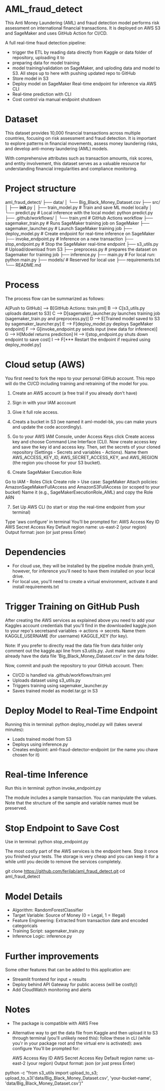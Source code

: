 # AML_fraud_detect

This Anti Money Laundering (AML) and fraud detection model performs risk assessment on international financial transactions. It is deployed on AWS S3 and SageMaker and uses GitHub Action for CI/CD.  

A full real-time fraud detection pipeline:

  - trigger the ETL by reading data directly from Kaggle or data folder of repository, uploading it to 
  - preparing data for model training
  - model training/validation on SageMaker, and uploding data and model to S3. All steps up to here with pushing updated repo to GitHub
  - Store model in S3
  - Deploy model on SageMaker Real-time endpoint for inference via AWS CLI
  - Real-time prediction with CLI
  - Cost control via manual endpoint shutdown

# Dataset

This dataset provides 10,000 financial transactions across multiple countries, focusing on risk assessment and fraud detection. It is important to explore patterns in financial movements, assess money laundering risks, and develop anti-money laundering (AML) models.

With comprehensive attributes such as transaction amounts, risk scores, and entity involvement, this dataset serves as a valuable resource for understanding financial irregularities and compliance monitoring. 

# Project structure

aml_fraud_detect/
├── data/
│   └── Big_Black_Money_Dataset.csv
├── src/
│   ├── __init__.py
│   ├── train_model.py      # Train and save ML model locally
│   └── predict.py          # Local inference with the local model: python predict.py
├── .github/workflows/
│   └── train.yml           # GitHub Actions workflow
├── sagemaker_train.py      # Runs SageMaker training job on SageMaker
├── sagemaker_launcher.py   # Launch SageMaker training job
├── deploy_model.py         # Create endpoint for real-time inference on SageMaker
├── invoke_endpoint.py      # Inference on a new transaction
├── stop_endpoint.py        # Stop the SageMaker real-time endpoint
├── s3_utils.py             # Upload/download from S3
├── preprocess.py           # prepares the dataset on Sagemaker for training job
├── inference.py
├── main.py                 # For local run: python main.py
├── models/                 # Reserved for local use
├── requirements.txt
└── README.md


# Process 

The process flow can be summarized as follows:

  A[Push to GitHub] --> B[GitHub Actions: train.yml]
  B --> C[s3_utils.py uploads dataset to S3]
  C --> D[sagemaker_launcher.py launches training job (sagemaker_train.py and preprocess.py)]
  D --> E[Trained model saved to S3 by sagemaker_launcher.py]
  E --> F[deploy_model.py deploys SageMaker endpoint]
  F --> G[invoke_endpoint.py sends input (new data for inference)]
  G --> H[Model returns prediction]
  H --> I[stop_endpoint.py shuts down endpoint to save cost]
  I --> F[*** Restart the endpoint if required using deploy_model.py]


# Cloud setup (AWS)

You first need to fork the repo to your personal GitHub account. This repo will do the CI/CD including training and retraining of the model for you.

1. Create an AWS account (a free trail if you already don't have)

2. Sign in with your IAM acccount

3. Give it full role access.

4. Creats a bucket in S3 (we named it aml-model-bk, you can make yours and update the code accordingly).

5. Go to your AWS IAM Console, under Access Keys click Create access key and choose Command Line Interface (CLI). Now create access key and save the key id and access key. Then, set the secrets of your cloned repository (Settings - Secrets and variables - Actions). Name them AWS_ACCESS_KEY_ID, AWS_SECRET_ACCESS_KEY, and AWS_REGION (the region you choose for your S3 bucket).

6. Create SageMaker Execution Role

Go to IAM - Roles
Click Create role > Use case: SageMaker
Attach policies:  AmazonSageMakerFullAccess    and     AmazonS3FullAccess (or scoped to your bucket)
Name it (e.g., SageMakerExecutionRole_AML) and copy the Role ARN

7. Set Up AWS CLI (to start or stop the real-time endpoint from your terminal)

Type 'aws configure' in terminal
You’ll be prompted for:
AWS Access Key ID
AWS Secret Access Key
Default region name: us-east-2 (your region)
Output format: json (or just press Enter)


# Dependencies

- For cloud use, they will be installed by the pipeline module (train.yml), however, for inference you'll need to have them installed on your local drive.
- For local use, you'll need to create a virtual environment, activate it and install requirements.txt

# Trigger Training on GitHub Push

After creating the AWS services as explained above you need to add your Kaggles account credentials that you'll find in the downloaded kaggle.json to your repo's secretsand variables -> actions -> secrets. Name them KAGGLE_USERNAME (for username) KAGGLE_KEY (for key).

Note: If you prefer to directly read the data file from data folder only comment out the kaggle.api line from s3.utils.py. Just make sure you already have the data file 'Big_Black_Money_Dataset.csv' in the data folder.

Now, commit and push the repository to your GitHub account. Then:

- CI/CD is handled via .github/workflows/train.yml
- Uploads dataset using s3_utils.py
- Triggers training using sagemaker_launcher.py
- Saves trained model as model.tar.gz in S3

# Deploy Model to Real-Time Endpoint

Running this in terminal:
python deploy_model.py
will (takes several minutes):

- Loads trained model from S3
- Deploys using inference.py
- Creates endpoint: aml-fraud-detector-endpoint (or the name you chave chosen for it)

# Real-time Inference 

Run this in terminal:
python invoke_endpoint.py

The module includes a sample transaction. You can manipulate the values. Note that the structure of the sample and variable names must be preserved.


# Stop Endpoint to Save Cost

Use in terminal:
python stop_endpoint.py

The most costly part of the AWS services is the endpoint here. Stop it once you finished your tests. The storage is very cheap and you can keep it for a while until you decide to remove the services completely.

git clone https://github.com/ferilab/aml_fraud_detect.git
cd aml_fraud_detect

# Model Details

- Algorithm: RandomForestClassifier
- Target Variable: Source of Money (0 = Legal, 1 = Illegal)
- Feature Engineering: Extracted from transaction date and encoded categoricals
- Training Script: sagemaker_train.py
- Inference Logic: inference.py

# Further improvements

Some other features that can be added to this application are:

- Streamlit frontend for input + results
- Deploy behind API Gateway for public access (will be costly))
- Add CloudWatch monitoring and alerts




# Notes

- The package is compatible with AWS Free 

- Alternative way to get the data file from Kaggle and then upload it to S3 through terminal (you'll unlikely need this): 
follow these in cLI (while you'r in your package root and the virtual env is activated):
aws configure
You’ll be prompted for:

    AWS Access Key ID
    AWS Secret Access Key
    Default region name: us-east-2 (your region)
    Output format: json (or just press Enter)

python -c "from s3_utils import upload_to_s3; upload_to_s3('data/Big_Black_Money_Dataset.csv', 'your-bucket-name', 'data/Big_Black_Money_Dataset.csv')"